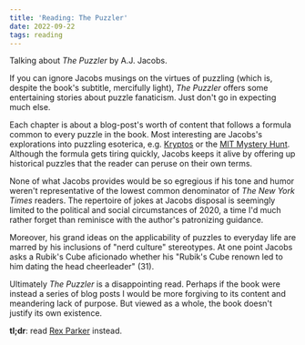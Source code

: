 ```yaml
---
title: 'Reading: The Puzzler'
date: 2022-09-22
tags: reading
---
```


Talking about _The Puzzler_ by A.J. Jacobs.

If you can ignore Jacobs musings on the virtues of puzzling (which is, despite the book's subtitle, mercifully light), _The Puzzler_ offers some entertaining stories about puzzle fanaticism. Just don't go in expecting much else.

Each chapter is about a blog-post's worth of content that follows a formula common to every puzzle in the book. Most interesting are Jacobs's explorations into puzzling esoterica, e.g. [Kryptos](https://en.wikipedia.org/wiki/Kryptos) or the [MIT Mystery Hunt](https://puzzles.mit.edu/). Although the formula gets tiring quickly, Jacobs keeps it alive by offering up historical puzzles that the reader can peruse on their own terms.

None of what Jacobs provides would be so egregious if his tone and humor weren't representative of the lowest common denominator of _The New York Times_ readers. The repertoire of jokes at Jacobs disposal is seemingly limited to the political and social circumstances of 2020, a time I'd much rather forget than reminisce with the author's patronizing guidance.

Moreover, his grand ideas on the applicability of puzzles to everyday life are marred by his inclusions of "nerd culture" stereotypes. At one point Jacobs asks a Rubik's Cube aficionado whether his "Rubik's Cube renown led to him dating the head cheerleader" (31).

Ultimately _The Puzzler_ is a disappointing read. Perhaps if the book were instead a series of blog posts I would be more forgiving to its content and meandering lack of purpose. But viewed as a whole, the book doesn't justify its own existence.

**tl;dr**: read [Rex Parker](https://rexwordpuzzle.blogspot.com/) instead.
